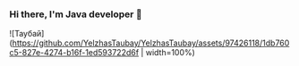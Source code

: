 ### Hi there, I'm Java developer 👋

![Таубай](https://github.com/YelzhasTaubay/YelzhasTaubay/assets/97426118/1db760c5-827e-4274-b16f-1ed593722d6f | width=100%)

<!--
**YelzhasTaubay/YelzhasTaubay** is a ✨ _special_ ✨ repository because its `README.md` (this file) appears on your GitHub profile.

Here are some ideas to get you started:

- 🔭 I’m currently working on ...
- 🌱 I’m currently learning ...
- 👯 I’m looking to collaborate on ...
- 🤔 I’m looking for help with ...
- 💬 Ask me about ...
- 📫 How to reach me: ...
- 😄 Pronouns: ...
- ⚡ Fun fact: ...
-->


